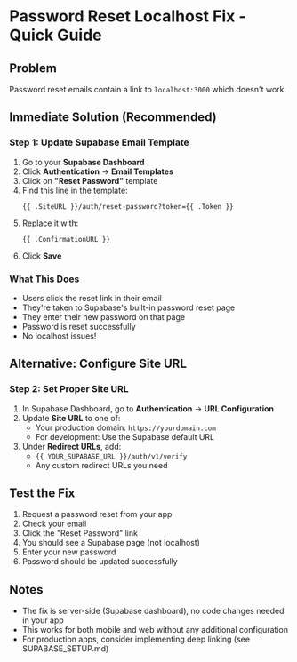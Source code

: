 # Password Reset Localhost Fix - Quick Guide

## Problem

Password reset emails contain a link to `localhost:3000` which doesn't work.

## Immediate Solution (Recommended)

### Step 1: Update Supabase Email Template

1. Go to your **Supabase Dashboard**
2. Click **Authentication** → **Email Templates**
3. Click on **"Reset Password"** template
4. Find this line in the template:
   ```
   {{ .SiteURL }}/auth/reset-password?token={{ .Token }}
   ```
5. Replace it with:
   ```
   {{ .ConfirmationURL }}
   ```
6. Click **Save**

### What This Does

- Users click the reset link in their email
- They're taken to Supabase's built-in password reset page
- They enter their new password on that page
- Password is reset successfully
- No localhost issues!

## Alternative: Configure Site URL

### Step 2: Set Proper Site URL

1. In Supabase Dashboard, go to **Authentication** → **URL Configuration**
2. Update **Site URL** to one of:
   - Your production domain: `https://yourdomain.com`
   - For development: Use the Supabase default URL
3. Under **Redirect URLs**, add:
   - `{{ YOUR_SUPABASE_URL }}/auth/v1/verify`
   - Any custom redirect URLs you need

## Test the Fix

1. Request a password reset from your app
2. Check your email
3. Click the "Reset Password" link
4. You should see a Supabase page (not localhost)
5. Enter your new password
6. Password should be updated successfully

## Notes

- The fix is server-side (Supabase dashboard), no code changes needed in your app
- This works for both mobile and web without any additional configuration
- For production apps, consider implementing deep linking (see SUPABASE_SETUP.md)
